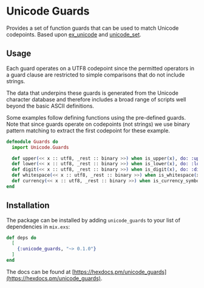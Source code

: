 # Unicode Guards

Provides a set of function guards that can be used to match Unicode codepoints.  Based upon [ex_unicode](https://hex.pm/packages/ex_unicode) and [unicode_set](https://hex.pm/packages/unicode_set).

## Usage

Each guard operates on a UTF8 codepoint since the permitted operators in a guard clause are restricted to simple comparisons that do not include strings.

The data that underpins these guards is generated from the Unicode character database and therefore
includes a broad range of scripts well beyond the basic ASCII definitions.

Some examples follow defining functions using the pre-defined guards. Note that since guards operate on codepoints (not strings) we use binary pattern matching to extract the first codepoint for these example.

```elixir
defmodule Guards do
  import Unicode.Guards

  def upper(<< x :: utf8, _rest :: binary >>) when is_upper(x), do: :upper
  def lower(<< x :: utf8, _rest :: binary >>) when is_lower(x), do: :lower
  def digit(<< x :: utf8, _rest :: binary >>) when is_digit(x), do: :digit
  def whitespace(<< x :: utf8, _rest :: binary >>) when is_whitespace(x), do: :whitespace
  def currency(<< x :: utf8, _rest :: binary >>) when is_currency_symbol(x), do: :currency
end
```
## Installation

The package can be installed by adding `unicode_guards` to your list of dependencies in `mix.exs`:

```elixir
def deps do
  [
    {:unicode_guards, "~> 0.1.0"}
  ]
end
```

The docs can be found at [https://hexdocs.pm/unicode_guards](https://hexdocs.pm/unicode_guards).

